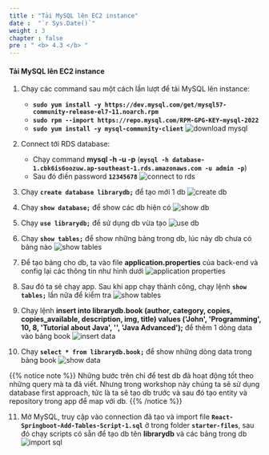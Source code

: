 ```yaml
---
title : "Tải MySQL lên EC2 instance"
date :  "`r Sys.Date()`" 
weight : 3 
chapter : false
pre : " <b> 4.3 </b> "
---
```


#### Tải MySQL lên EC2 instance

1. Chạy các command sau một cách lần lượt để tải MySQL lên instance:
   - **`sudo yum install -y https://dev.mysql.com/get/mysql57-community-release-el7-11.noarch.rpm`**
   - **`sudo rpm --import https://repo.mysql.com/RPM-GPG-KEY-mysql-2022`**
   - **`sudo yum install -y mysql-community-client`**
![download mysql](/workshop01-AWS-FCJ-2024/images/4-3/01.png?width=50pc)

2. Connect tới RDS database:
   - Chạy command **mysql -h <RDS-ENDPOINT> -u <USERNAME> -p** (**`mysql -h database-1.cbk6is6oozuw.ap-southeast-1.rds.amazonaws.com -u admin -p`**)
   - Sau đó điền password **`12345678`**
![connect to rds](/workshop01-AWS-FCJ-2024/images/4-3/02.png?width=50pc)

3. Chạy **`create database librarydb;`** để tạo mới 1 db
![create db](/workshop01-AWS-FCJ-2024/images/4-3/03.png?width=50pc)

4. Chạy **`show database;`** để show các db hiện có
![show db](/workshop01-AWS-FCJ-2024/images/4-3/04.png?width=50pc)

5. Chạy **`use librarydb;`** để sử dụng db vừa tạo
![use db](/workshop01-AWS-FCJ-2024/images/4-3/05.png?width=50pc)

6. Chạy **`show tables;`** để show những bảng trong db, lúc này db chưa có bảng nào
![show tables](/workshop01-AWS-FCJ-2024/images/4-3/06.png?width=50pc)

7. Để tạo bảng cho db, ta vào file **application.properties** của back-end và config lại các thông tin như hình dưới
![application properties](/workshop01-AWS-FCJ-2024/images/4-3/07.png?width=50pc)

8. Sau đó ta sẽ chạy app. Sau khi app chạy thành công, chạy lệnh **`show tables;`** lần nữa để kiểm tra
![show tables](/workshop01-AWS-FCJ-2024/images/4-3/08.png?width=50pc)

9. Chạy lệnh **insert into librarydb.book (author, category, copies, copies_available, description, img, title) values ('John', 'Programming', 10, 8, 'Tutorial about Java', '', 'Java Advanced');** để thêm 1 dòng data vào bảng book
![insert data](/workshop01-AWS-FCJ-2024/images/4-3/09.png?width=50pc)

10. Chạy **`select * from librarydb.book;`** để show những dòng data trong bảng book
![show data](/workshop01-AWS-FCJ-2024/images/4-3/10.png?width=50pc)

{{% notice note %}}
Những bước trên chỉ để test db đã hoạt động tốt theo những query mà ta đã viết. Nhưng trong workshop này chúng ta sẽ sử dụng database first approach, tức là ta sẽ tạo db trước và sau đó tạo entity và repository trong app để map với db.
{{% /notice %}}

11. Mở MySQL, truy cập vào connection đã tạo và import file **`React-Springboot-Add-Tables-Script-1.sql`** ở trong folder **`starter-files`**, sau đó chạy scripts có sẵn để tạo db tên **librarydb** và các bảng trong db
![import sql](/workshop01-AWS-FCJ-2024/images/4-3/11.png?width=50pc)